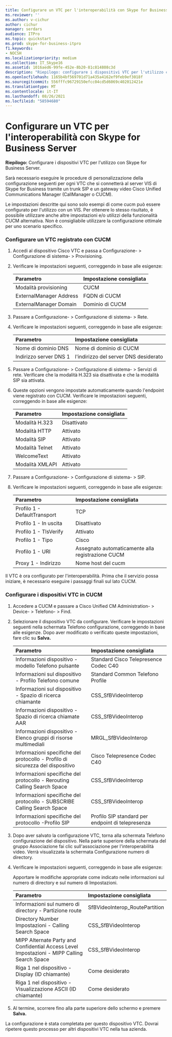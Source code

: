 ```yaml
---
title: Configurare un VTC per l'interoperabilità con Skype for Business Server
ms.reviewer: ''
ms.author: v-cichur
author: cichur
manager: serdars
audience: ITPro
ms.topic: quickstart
ms.prod: skype-for-business-itpro
f1.keywords:
- NOCSH
ms.localizationpriority: medium
ms.collection: IT_Skype16
ms.assetid: 1016aed6-99fe-452e-8b20-81c814808c3d
description: "Riepilogo: configurare i dispositivi VTC per l'utilizzo con Skype for Business Server."
ms.openlocfilehash: 1165b4bf569701d71a435a4162ef9feb9ef3018f
ms.sourcegitcommit: 556fffc96729150efcc04cd5d6069c402012421e
ms.translationtype: MT
ms.contentlocale: it-IT
ms.lasthandoff: 08/26/2021
ms.locfileid: "58594680"
---
```

# <a name="configure-a-vtc-for-interoperation-with-skype-for-business-server"></a>Configurare un VTC per l'interoperabilità con Skype for Business Server
 
**Riepilogo:** Configurare i dispositivi VTC per l'utilizzo con Skype for Business Server.
  
Sarà necessario eseguire le procedure di personalizzazione della configurazione seguenti per ogni VTC che si connetterà al server VIS di Skype for Business tramite un trunk SIP e un gateway video Cisco Unified Communications Manager (CallManager o CUCM).
  
Le impostazioni descritte qui sono solo esempi di come cucm può essere configurato per l'utilizzo con un VIS. Per ottenere lo stesso risultato, è possibile utilizzare anche altre impostazioni e/o utilizzi della funzionalità CUCM alternativa. Non è consigliabile utilizzare la configurazione ottimale per uno scenario specifico.
  
### <a name="configure-a-vtc-registered-with-cucm"></a>Configurare un VTC registrato con CUCM

1. Accedi al dispositivo Cisco VTC e passa a Configurazione- \> Configurazione di sistema- \> Provisioning.
    
2. Verificare le impostazioni seguenti, correggendo in base alle esigenze: 
    
   |**Parametro**|**Impostazione consigliata**|
   |:-----|:-----|
   |Modalità provisioning  <br/> | CUCM <br/> |
   |ExternalManager Address  <br/> | FQDN di CUCM <br/> |
   | ExternalManager Domain <br/> |Dominio di CUCM  <br/> |
   
3. Passare a Configurazione- \> Configurazione di sistema- \> Rete.
    
4. Verificare le impostazioni seguenti, correggendo in base alle esigenze: 
    
   |**Parametro**|**Impostazione consigliata**|
   |:-----|:-----|
   |Nome di dominio DNS  <br/> | Nome di dominio di CUCM <br/> |
   |Indirizzo server DNS 1  <br/> | l'indirizzo del server DNS desiderato <br/> |
   
5. Passare a Configurazione- \> Configurazione di sistema- \> Servizi di rete. Verificare che la modalità H.323 sia disattivata e che la modalità SIP sia attivata. 
    
6. Queste opzioni vengono impostate automaticamente quando l'endpoint viene registrato con CUCM. Verificare le impostazioni seguenti, correggendo in base alle esigenze: 
    
   |**Parametro**|**Impostazione consigliata**|
   |:-----|:-----|
   |Modalità H.323  <br/> | Disattivato <br/> |
   |Modalità HTTP  <br/> | Attivato <br/> |
   | Modalità SIP <br/> | Attivato <br/> |
   |Modalità Telnet  <br/> | Attivato <br/> |
   |WelcomeText  <br/> | Attivato <br/> |
   |Modalità XMLAPI  <br/> | Attivato <br/> |
   
7. Passare a Configurazione- \> Configurazione di sistema- \> SIP.
    
8. Verificare le impostazioni seguenti, correggendo in base alle esigenze: 
    
   |**Parametro**|**Impostazione consigliata**|
   |:-----|:-----|
   |Profilo 1 - DefaultTransport  <br/> | TCP <br/> |
   |Profilo 1 - In uscita  <br/> | Disattivato <br/> |
   |Profilo 1 - TlsVerify  <br/> | Attivato <br/> |
   |Profilo 1 - Tipo  <br/> | Cisco <br/> |
   |Profilo 1 - URI  <br/> | Assegnato automaticamente alla registrazione CUCM <br/> |
   |Proxy 1 - Indirizzo  <br/> |Nome host del cucm  <br/> |
   
Il VTC è ora configurato per l'interoperabilità. Prima che il servizio possa iniziare, è necessario eseguire i passaggi finali sul lato CUCM.
### <a name="configure-vtc-devices-on-cucm"></a>Configurare i dispositivi VTC in CUCM

1. Accedere a CUCM e passare a Cisco Unified CM Administration- \> Device- \> Telefono- \> Find. 
    
2. Selezionare il dispositivo VTC da configurare. Verificare le impostazioni seguenti nella schermata Telefono configurazione, correggendo in base alle esigenze. Dopo aver modificato o verificato queste impostazioni, fare clic su **Salva.**
    
   |**Parametro**|**Impostazione consigliata**|
   |:-----|:-----|
   |Informazioni dispositivo - modello Telefono pulsante  <br/> | Standard Cisco Telepresence Codec C40 <br/> |
   |Informazioni sul dispositivo - Profilo Telefono comune  <br/> | Standard Common Telefono Profile <br/> |
   |Informazioni sul dispositivo - Spazio di ricerca chiamante  <br/> | CSS_SfBVideoInterop <br/> |
   |Informazioni dispositivo - Spazio di ricerca chiamate AAR  <br/> | CSS_SfBVideoInterop <br/> |
   |Informazioni dispositivo - Elenco gruppi di risorse multimediali  <br/> | MRGL_SfBVideoInterop <br/> |
   |Informazioni specifiche del protocollo - Profilo di sicurezza del dispositivo  <br/> | Cisco Telepresence Codec C40 <br/> |
   |Informazioni specifiche del protocollo - Rerouting Calling Search Space  <br/> | CSS_SfBVideoInterop <br/> |
   |Informazioni specifiche del protocollo - SUBSCRIBE Calling Search Space  <br/> | CSS_SfBVideoInterop <br/> |
   |Informazioni specifiche del protocollo -Profilo SIP  <br/> | Profilo SIP standard per endpoint di telepresenza <br/> |
   
3. Dopo aver salvato la configurazione VTC, torna alla schermata Telefono configurazione del dispositivo. Nella parte superiore della schermata del gruppo Associazione fai clic sull'associazione per l'interoperabilità video. Verrà visualizzata la schermata Configurazione numero di directory. 
    
4. Verificare le impostazioni seguenti, correggendo in base alle esigenze: 
    
    Apportare le modifiche appropriate come indicato nelle informazioni sul numero di directory e sul numero di Impostazioni.
    
   |**Parametro**|**Impostazione consigliata**|
   |:-----|:-----|
   | Informazioni sul numero di directory - Partizione route <br/> | SfBVideoInterop_RoutePartition <br/> |
   |Directory Number Impostazioni - Calling Search Space  <br/> | CSS_SfBVideoInterop <br/> |
   |MlPP Alternate Party and Confidential Access Level Impostazioni - MlPP Calling Search Space  <br/> | CSS_SfBVideoInterop <br/> |
   |Riga 1 nel dispositivo - Display (ID chiamante)  <br/> | Come desiderato <br/> |
   |Riga 1 nel dispositivo - Visualizzazione ASCII (ID chiamante)  <br/> | Come desiderato <br/> |
   
5. Al termine, scorrere fino alla parte superiore dello schermo e premere **Salva.** 
    
La configurazione è stata completata per questo dispositivo VTC. Dovrai ripetere questo processo per altri dispositivi VTC nella tua azienda.

